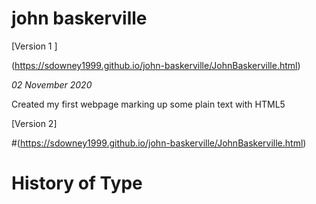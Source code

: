 john baskerville
================

[Version 1 ]  

(https://sdowney1999.github.io/john-baskerville/JohnBaskerville.html)

*02 November 2020*

Created my first webpage marking up some plain text with HTML5

[Version 2] 

#(https://sdowney1999.github.io/john-baskerville/JohnBaskerville.html)





History of Type
=============
